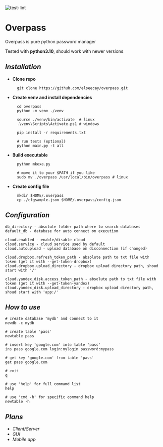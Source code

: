 ![test-lint](https://github.com/elseecay/overpass/actions/workflows/test-lint.yml/badge.svg)

# **Overpass**

Overpass is pure python password manager

Tested with **python3.10**, should work with newer versions


## *Installation*

- **Clone repo**

        git clone https://github.com/elseecay/overpass.git

- **Create venv and install dependencies**

        cd overpass
        python -m venv ./venv

        source ./venv/bin/activate  # linux
        .\venv\Scripts\Activate.ps1 # windows

        pip install -r requirements.txt

        # run tests (optional)
        python main.py -t all

- **Build executable**

        python mkexe.py

        # move it to your $PATH if you like
        sudo mv ./overpass /usr/local/bin/overpass # linux

- **Create config file**

        mkdir $HOME/.overpass
        cp ./cfgsample.json $HOME/.overpass/config.json


## *Configuration*

    db_directory - absolute folder path where to search databases
    default_db - database for auto connect on execution

    cloud.enabled - enable/disable cloud
    cloud.service - cloud service used by default
    cloud.autoupload - upload database on disconnection (if changed)

    cloud.dropbox.refresh_token_path - absolute path to txt file with token (get it with --get-token-dropbox)
    cloud.dropbox.upload_directory - dropbox upload directory path, shoud start with '/'

    cloud.yandex_disk.access_token_path - absolute path to txt file with token (get it with --get-token-yandex)
    cloud.yandex_disk.upload_directory - dropbox upload directory path, shoud start with 'app:/'


## *How to use*

    # create database 'mydb' and connect to it
    newdb -c mydb

    # create table 'pass'
    newtable pass

    # insert key 'google.com' into table 'pass'
    ins pass google.com login:mylogin password:mypass

    # get key 'google.com' from table 'pass'
    get pass google.com

    # exit
    q

    # use 'help' for full command list
    help

    # use 'cmd -h' for specific command help 
    newtable -h


## *Plans*

- *Client/Server*
- *GUI*
- *Mobile app*

